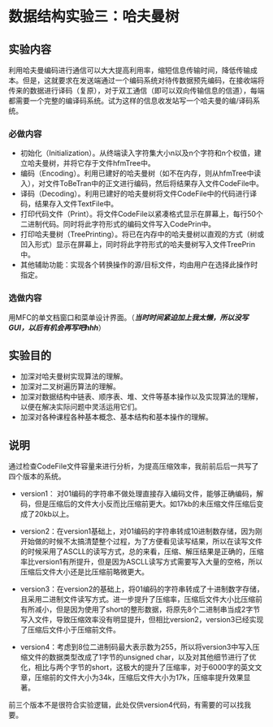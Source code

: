 # 数据结构实验三：哈夫曼树

## 实验内容

利用哈夫曼编码进行通信可以大大提高利用率，缩短信息传输时间，降低传输成本。但是，这就要求在发送端通过一个编码系统对待传数据预先编码，在接收端将传来的数据进行译码（复原），对于双工通信（即可以双向传输信息的信道），每端都需要一个完整的编译码系统。试为这样的信息收发站写一个哈夫曼的编/译码系统。

### 必做内容

+ 初始化（Initialization）。从终端读入字符集大小n以及n个字符和n个权值，建立哈夫曼树，并将它存于文件hfmTree中。
+ 编码（Encoding）。利用已建好的哈夫曼树（如不在内存，则从hfmTree中读入），对文件ToBeTran中的正文进行编码，然后将结果存入文件CodeFile中。
+ 译码（Decoding）。利用已建好的哈夫曼树将文件CodeFile中的代码进行译码，结果存入文件TextFile中。
+  打印代码文件（Print）。将文件CodeFile以紧凑格式显示在屏幕上，每行50个二进制代码。同时将此字符形式的编码文件写入CodePrin中。
+  打印哈夫曼树（TreePrinting）。将已在内存中的哈夫曼树以直观的方式（树或凹入形式）显示在屏幕上，同时将此字符形式的哈夫曼树写入文件TreePrin中。
+  其他辅助功能：实现各个转换操作的源/目标文件，均由用户在选择此操作时指定。

### 选做内容

用MFC的单文档窗口和菜单设计界面。（***当时时间紧迫加上我太懒，所以没写GUI，以后有机会再写吧hhh***）

## 实验目的

+ 加深对哈夫曼树实现算法的理解。
+ 加深对二叉树遍历算法的理解。
+  加深对数据结构中链表、顺序表、堆、文件等基本操作以及实现算法的理解，以便在解决实际问题中灵活运用它们。
+ 加深对各种课程各种基本概念、基本结构和基本操作的理解。

## 说明

通过检查CodeFile文件容量来进行分析，为提高压缩效率，我前前后后一共写了四个版本的系统。

+ version1： 对01编码的字符串不做处理直接存入编码文件，能够正确编码，解码，但是压缩后的文件大小反而比压缩前更大。如17kb的未压缩文件压缩后变成了20kb以上。

+ version2：在version1基础上，对01编码的字符串转成10进制数存储，因为刚开始做的时候不太搞清楚整个过程，为了方便看见读写结果，所以在读写文件的时候采用了ASCLL的读写方式，总的来看，压缩、解压结果是正确的，压缩率比version1有所提升，但是因为ASCLL读写方式需要写入大量的空格，所以压缩后文件大小还是比压缩前略微更大。

+ version3：在version2的基础上，将01编码的字符串转成了十进制数字存储，且采用二进制文件读写方式。进一步提升了压缩率，压缩后文件大小比压缩前有所减小，但是因为使用了short的整形数据，将原先8个二进制串当成2字节写入文件，导致压缩效率没有明显提升，但相比version2，version3已经实现了压缩后文件小于压缩前文件。

+ version4：考虑到8位二进制码最大表示数为255，所以将version3中写入压缩文件的数据类型改成了1字节的unsigned char，以及对其他细节进行了优化，相比与两个字节的short，这极大的提升了压缩率，对于6000字的英文文章，压缩前的文件大小为34k，压缩后文件大小为17k，压缩率提升效果显著。

前三个版本不是很符合实验逻辑，此处仅供version4代码，有需要的可以找我要。


